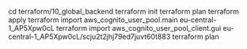 cd terraform/10_global_backend
terraform init
terraform plan
terraform apply
terraform import aws_cognito_user_pool.main eu-central-1_AP5Xpw0cL
terraform import aws_cognito_user_pool_client.gui eu-central-1_AP5Xpw0cL/scju2t2jhj79ed7juvt60t883
terraform plan
